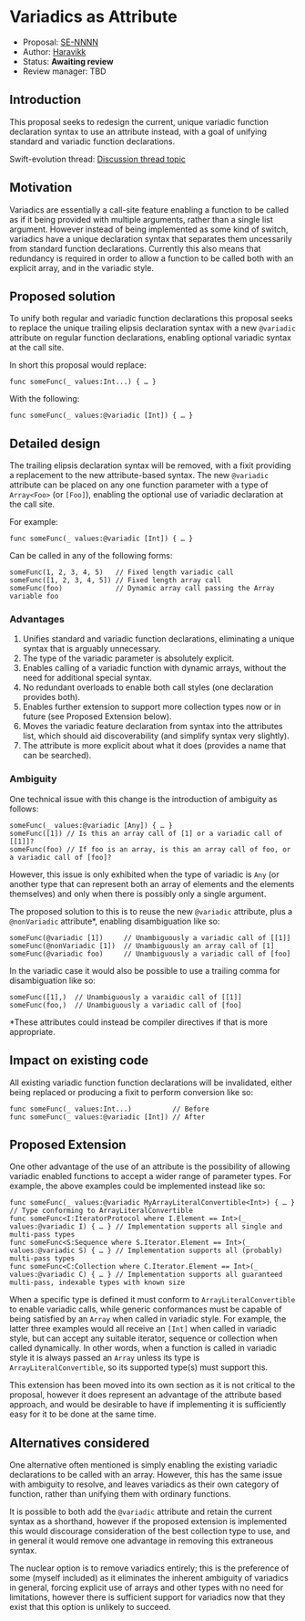 # Variadics as Attribute

* Proposal: [SE-NNNN](nnnn-variadics-as-attribute.md)
* Author: [Haravikk](https://github.com/haravikk)
* Status: **Awaiting review**
* Review manager: TBD

## Introduction

This proposal seeks to redesign the current, unique variadic function declaration syntax to use an attribute instead, with a goal of unifying standard and variadic function declarations.

Swift-evolution thread: [Discussion thread topic](http://thread.gmane.org/gmane.comp.lang.swift.evolution/23303)

## Motivation

Variadics are essentially a call-site feature enabling a function to be called as if it being provided with multiple arguments, rather than a single list argument. However instead of being implemented as some kind of switch, variadics have a unique declaration syntax that separates them uncessarily from standard function declarations.
Currently this also means that redundancy is required in order to allow a function to be called both with an explicit array, and in the variadic style.

## Proposed solution

To unify both regular and variadic function declarations this proposal seeks to replace the unique trailing elipsis declaration syntax with a new `@variadic` attribute on regular function declarations, enabling optional variadic syntax at the call site.

In short this proposal would replace:
```
func someFunc(_ values:Int...) { … }
```
With the following:
```
func someFunc(_ values:@variadic [Int]) { … }
```

## Detailed design

The trailing elipsis declaration syntax will be removed, with a fixit providing a replacement to the new attribute-based syntax. The new `@variadic` attribute can be placed on any one function parameter with a type of `Array<Foo>` (or `[Foo]`), enabling the optional use of variadic declaration at the call site.

For example:
```
func someFunc(_ values:@variadic [Int]) { … }
```
Can be called in any of the following forms:
```
someFunc(1, 2, 3, 4, 5)   // Fixed length variadic call
someFunc([1, 2, 3, 4, 5]) // Fixed length array call
someFunc(foo)             // Dynamic array call passing the Array variable foo
```

### Advantages

1. Unifies standard and variadic function declarations, eliminating a unique syntax that is arguably unnecessary.
2. The type of the variadic parameter is absolutely explicit.
3. Enables calling of a variadic function with dynamic arrays, without the need for additional special syntax.
4. No redundant overloads to enable both call styles (one declaration provides both).
5. Enables further extension to support more collection types now or in future (see Proposed Extension below).
6. Moves the variadic feature declaration from syntax into the attributes list, which should aid discoverability (and simplify syntax very slightly).
7. The attribute is more explicit about what it does (provides a name that can be searched).

### Ambiguity

One technical issue with this change is the introduction of ambiguity as follows:
```
someFunc(_ values:@variadic [Any]) { … }
someFunc([1]) // Is this an array call of [1] or a variadic call of [[1]]?
someFunc(foo) // If foo is an array, is this an array call of foo, or a variadic call of [foo]?
```
However, this issue is only exhibited when the type of variadic is `Any` (or another type that can represent both an array of elements and the elements themselves) and only when there is possibly only a single argument.

The proposed solution to this is to reuse the new `@variadic` attribute, plus a `@nonVariadic` attribute*, enabling disambiguation like so:
```
someFunc(@variadic [1])     // Unambiguously a variadic call of [[1]]
someFunc(@nonVariadic [1])  // Unambiguously an array call of [1]
someFunc(@variadic foo)     // Unambiguously a variadic call of [foo]
```
In the variadic case it would also be possible to use a trailing comma for disambiguation like so:
```
someFunc([1],)  // Unambiguously a varaidic call of [[1]]
someFunc(foo,)  // Unambiguously a variadic call of [foo]
```
*These attributes could instead be compiler directives if that is more appropriate.

## Impact on existing code

All existing variadic function function declarations will be invalidated, either being replaced or producing a fixit to perform conversion like so:
```
func someFunc(_ values:Int...)          // Before
func someFunc(_ values:@variadic [Int]) // After
```

## Proposed Extension

One other advantage of the use of an attribute is the possibility of allowing variadic enabled functions to accept a wider range of parameter types.
For example, the above examples could be implemented instead like so:
```
func someFunc(_ values:@variadic MyArrayLiteralConvertible<Int>) { … } // Type conforming to ArrayLiteralConvertible
func someFunc<I:IteratorProtocol where I.Element == Int>(_ values:@variadic I) { … } // Implementation supports all single and multi-pass types
func someFunc<S:Sequence where S.Iterator.Element == Int>(_ values:@variadic S) { … } // Implementation supports all (probably) multi-pass types
func someFunc<C:Collection where C.Iterator.Element == Int>(_ values:@variadic C) { … } // Implementation supports all guaranteed multi-pass, indexable types with known size
```

When a specific type is defined it must conform to `ArrayLiteralConvertible` to enable variadic calls, while generic conformances must be capable of being satisfied by an `Array` when called in variadic style. For example, the latter three examples would all receive an `[Int]` when called in variadic style, but can accept any suitable iterator, sequence or collection when called dynamically. In other words, when a function is called in variadic style it is always passed an `Array` unless its type is `ArrayLiteralConvertible`, so its supported type(s) must support this.

This extension has been moved into its own section as it is not critical to the proposal, however it does represent an advantage of the attribute based approach, and would be desirable to have if implementing it is sufficiently easy for it to be done at the same time.

## Alternatives considered

One alternative often mentioned is simply enabling the existing variadic declarations to be called with an array. However, this has the same issue with ambiguity to resolve, and leaves variadics as their own category of function, rather than unifying them with ordinary functions.

It is possible to both add the `@variadic` attribute and retain the current syntax as a shorthand, however if the proposed extension is implemented this would discourage consideration of the best collection type to use, and in general it would remove one advantage in removing this extraneous syntax.

The nuclear option is to remove variadics entirely; this is the preference of some (myself included) as it eliminates the inherent ambiguity of variadics in general, forcing explicit use of arrays and other types with no need for limitations, however there is sufficient support for variadics now that they exist that this option is unlikely to succeed.
